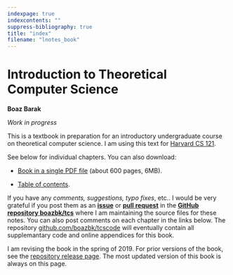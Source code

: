 ```yaml
---
indexpage: true
indexcontents: ""
suppress-bibliography: true
title: "index"
filename: "lnotes_book"
---
```


# Introduction to Theoretical Computer Science

__Boaz Barak__

_Work in progress_


This is a textbook in preparation  for an introductory undergraduate course on theoretical computer science.
I am using this text for [Harvard CS 121](http://cs121.boazbarak.org).


See below for individual chapters. You can also download:

* [Book in a single PDF file](https://files.boazbarak.org/introtcs/lnotes_book.pdf) (about 600 pages, 6MB).

* [Table of contents](https://files.boazbarak.org/introtcs/contents.pdf).


If you have any _comments, suggestions, typo fixes_, etc.. I would be very grateful if you post them as an [**issue**](https://github.com/boazbk/tcs/issues) or [**pull request**](https://github.com/boazbk/tcs/pulls) in the [**GitHub repository boazbk/tcs**](https://github.com/boazbk/tcs) where I am maintaining the source files for these notes.
You can also post comments on each chapter in the links below.
The repository [github.com/boazbk/tcscode](https://github.com/boazbk/tcscode)  will eventually contain all supplemantary code and online appendices for this book.

I am revising the book in the spring of 2019. For prior versions of the book, see the [repository release page](https://github.com/boazbk/tcs/releases).
The most updated version of this book is always on this page.
